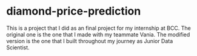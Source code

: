 # diamond-price-prediction

This is a project that I did as an final project for my internship at BCC. The original one is the one that I made with my teammate Vania. The modified version is the one that I built throughout my journey as Junior Data Scientist.
